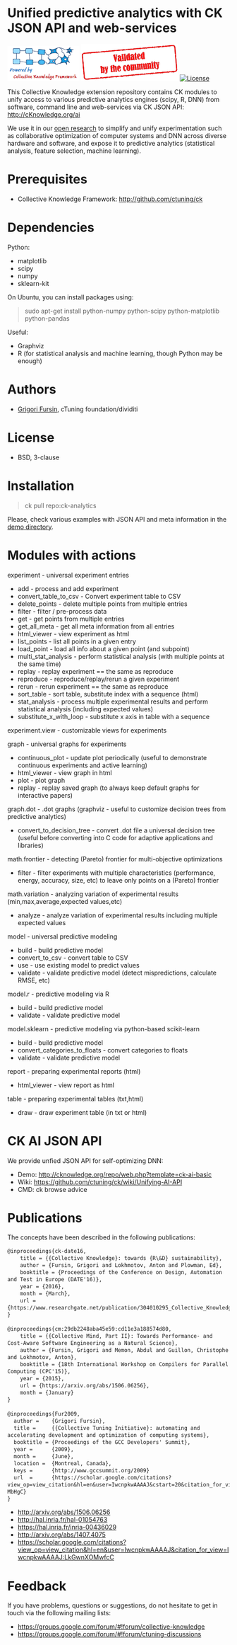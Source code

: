 Unified predictive analytics with CK JSON API and web-services
==============================================================

[![logo](https://github.com/ctuning/ck-guide-images/blob/master/logo-powered-by-ck.png)](http://cKnowledge.org)
[![logo](https://github.com/ctuning/ck-guide-images/blob/master/logo-validated-by-the-community-simple.png)](http://cTuning.org)
[![License](https://img.shields.io/badge/License-BSD%203--Clause-blue.svg)](https://opensource.org/licenses/BSD-3-Clause)

This Collective Knowledge extension repository contains CK modules 
to unify access to various predictive analytics engines (scipy, R, DNN) 
from software, command line and web-services via CK JSON API: http://cKnowledge.org/ai

We use it in our [open research](https://github.com/ctuning/ck/wiki/Enabling-open-science) 
to simplify and unify experimentation such as collaborative optimization of computer systems
and DNN across diverse hardware and software, and expose it to predictive analytics
(statistical analysis, feature selection, machine learning).

Prerequisites
=============
* Collective Knowledge Framework: http://github.com/ctuning/ck

Dependencies
============

Python:
* matplotlib
* scipy
* numpy
* sklearn-kit

On Ubuntu, you can install packages using:
> sudo apt-get install python-numpy python-scipy python-matplotlib python-pandas

Useful:

* Graphviz
* R (for statistical analysis and machine learning, though Python may be enough)

Authors
=======

* [Grigori Fursin](http://fursin.net/research.html), cTuning foundation/dividiti

License
=======
* BSD, 3-clause

Installation
============

> ck pull repo:ck-analytics

Please, check various examples with JSON API and meta information 
in the [demo directory](https://github.com/ctuning/ck-analytics/tree/master/demo).

Modules with actions
====================

experiment - universal experiment entries

  * add - process and add experiment
  * convert_table_to_csv - Convert experiment table to CSV
  * delete_points - delete multiple points from multiple entries
  * filter - filter / pre-process data
  * get - get points from multiple entries
  * get_all_meta - get all meta information from all entries
  * html_viewer - view experiment as html
  * list_points - list all points in a given entry
  * load_point - load all info about a given point (and subpoint)
  * multi_stat_analysis - perform statistical analysis (with multiple points at the same time)
  * replay - replay experiment == the same as reproduce
  * reproduce - reproduce/replay/rerun a given experiment
  * rerun - rerun experiment == the same as reproduce
  * sort_table - sort table, substitute index with a sequence (html)
  * stat_analysis - process multiple experimental results and perform statistical analysis (including expected values)
  * substitute_x_with_loop - substitute x axis in table with a sequence

experiment.view - customizable views for experiments

graph - universal graphs for experiments

  * continuous_plot - update plot periodically (useful to demonstrate continuous experiments and active learning)
  * html_viewer - view graph in html
  * plot - plot graph
  * replay - replay saved graph (to always keep default graphs for interactive papers)

graph.dot - .dot graphs (graphviz - useful to customize decision trees from predictive analytics)

  * convert_to_decision_tree - convert .dot file a universal decision tree (useful before converting into C code for adaptive applications and libraries)

math.frontier - detecting (Pareto) frontier for multi-objective optimizations

  * filter - filter experiments with multiple characteristics (performance, energy, accuracy, size, etc) to leave only points on a (Pareto) frontier

math.variation - analyzing variation of experimental results (min,max,average,expected values,etc)

  * analyze - analyze variation of experimental results including multiple expected values

model - universal predictive modeling

  * build - build predictive model
  * convert_to_csv - convert table to CSV
  * use - use existing model to predict values
  * validate - validate predictive model (detect mispredictions, calculate RMSE, etc)

model.r - predictive modeling via R

  * build - build predictive model
  * validate - validate predictive model

model.sklearn - predictive modeling via python-based scikit-learn

  * build - build predictive model
  * convert_categories_to_floats - convert categories to floats
  * validate - validate predictive model

report - preparing experimental reports (html)

  * html_viewer - view report as html

table - preparing experimental tables (txt,html)

  * draw - draw experiment table (in txt or html)

CK AI JSON API
==============

We provide unfied JSON API for self-optimizing DNN:
* Demo: http://cknowledge.org/repo/web.php?template=ck-ai-basic
* Wiki: https://github.com/ctuning/ck/wiki/Unifying-AI-API
* CMD: ck browse advice

Publications
============

The concepts have been described in the following publications:

```
@inproceedings{ck-date16,
    title = {{Collective Knowledge}: towards {R\&D} sustainability},
    author = {Fursin, Grigori and Lokhmotov, Anton and Plowman, Ed},
    booktitle = {Proceedings of the Conference on Design, Automation and Test in Europe (DATE'16)},
    year = {2016},
    month = {March},
    url = {https://www.researchgate.net/publication/304010295_Collective_Knowledge_Towards_RD_Sustainability}
}

@inproceedings{cm:29db2248aba45e59:cd11e3a188574d80,
    title = {{Collective Mind, Part II}: Towards Performance- and Cost-Aware Software Engineering as a Natural Science},
    author = {Fursin, Grigori and Memon, Abdul and Guillon, Christophe and Lokhmotov, Anton},
    booktitle = {18th International Workshop on Compilers for Parallel Computing (CPC'15)},
    year = {2015},
    url = {https://arxiv.org/abs/1506.06256},
    month = {January}
}

@inproceedings{Fur2009,
  author =    {Grigori Fursin},
  title =     {{Collective Tuning Initiative}: automating and accelerating development and optimization of computing systems},
  booktitle = {Proceedings of the GCC Developers' Summit},
  year =      {2009},
  month =     {June},
  location =  {Montreal, Canada},
  keys =      {http://www.gccsummit.org/2009}
  url  =      {https://scholar.google.com/citations?view_op=view_citation&hl=en&user=IwcnpkwAAAAJ&cstart=20&citation_for_view=IwcnpkwAAAAJ:8k81kl-MbHgC}
}
```

* http://arxiv.org/abs/1506.06256
* http://hal.inria.fr/hal-01054763
* https://hal.inria.fr/inria-00436029
* http://arxiv.org/abs/1407.4075
* https://scholar.google.com/citations?view_op=view_citation&hl=en&user=IwcnpkwAAAAJ&citation_for_view=IwcnpkwAAAAJ:LkGwnXOMwfcC

Feedback
========

If you have problems, questions or suggestions, do not hesitate to get in touch
via the following mailing lists:
* https://groups.google.com/forum/#!forum/collective-knowledge
* https://groups.google.com/forum/#!forum/ctuning-discussions
